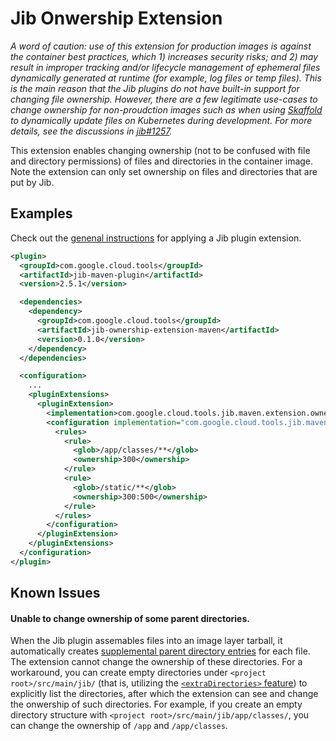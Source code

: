 # Jib Onwership Extension

_A word of caution: use of this extension for production images is against the container best practices, which 1) increases security risks; and 2) may result in improper tracking and/or lifecycle management of ephemeral files dynamically generated at runtime (for example, log files or temp files). This is the main reason that the Jib plugins do not have built-in support for changing file ownership. However, there are a few legitimate use-cases to change ownership for non-proudction images such as when using [Skaffold](https://skaffold.dev/) to dynamically update files on Kubernetes during development. For more details, see the discussions in [jib#1257](https://github.com/GoogleContainerTools/jib/issues/1257)._

This extension enables changing ownership (not to be confused with file and directory permissions) of files and directories in the container image. Note the extension can only set ownership on files and directories that are put by Jib.

## Examples

Check out the [genenal instructions](../../README.md#using-jib-plugin-extensions) for applying a Jib plugin extension.

```xml
<plugin>
  <groupId>com.google.cloud.tools</groupId>
  <artifactId>jib-maven-plugin</artifactId>
  <version>2.5.1</version>

  <dependencies>
    <dependency>
      <groupId>com.google.cloud.tools</groupId>
      <artifactId>jib-ownership-extension-maven</artifactId>
      <version>0.1.0</version>
    </dependency>
  </dependencies>

  <configuration>
    ...
    <pluginExtensions>
      <pluginExtension>
        <implementation>com.google.cloud.tools.jib.maven.extension.ownership.JibOwnershipExtension</implementation>
        <configuration implementation="com.google.cloud.tools.jib.maven.extension.ownership.Configuration">
          <rules>
            <rule>
              <glob>/app/classes/**</glob>
              <ownership>300</ownership>
            </rule>
            <rule>
              <glob>/static/**</glob>
              <ownership>300:500</ownership>
            </rule>
          </rules>
        </configuration>
      </pluginExtension>
    </pluginExtensions>
  </configuration>
</plugin>
```

## Known Issues

#### Unable to change ownership of some parent directories.

When the Jib plugin assemables files into an image layer tarball, it automatically creates [supplemental parent directory entries](https://github.com/GoogleContainerTools/jib/issues/1270) for each file. The extension cannot change the ownership of these directories. For a workaround, you can create empty directories under `<project root>/src/main/jib/` (that is, utilizing the [`<extraDirectories>` feature](ihttps://github.com/GoogleContainerTools/jib/tree/master/jib-gradle-plugin#adding-arbitrary-files-to-the-image)) to explicitly list the directories, after which the extension can see and change the onwership of such directories. For example, if you create an empty directory structure with `<project root>/src/main/jib/app/classes/`, you can change the ownership of `/app` and `/app/classes`.
